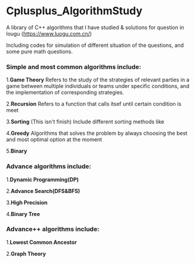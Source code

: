 # Cplusplus_AlgorithmStudy
A library of C++ algorithms that I have studied & solutions for question in lougu (https://www.luogu.com.cn/)

Including codes for simulation of different situation of the questions, and some pure math questions.

### Simple and most common algorithms include:
1.**Game Theory**
  Refers to the study of the strategies of relevant parties in a game between multiple individuals or teams under specific conditions, and the implementation of corresponding strategies.
  
2.**Recursion**
  Refers to a function that calls itsef until certain condition is meet

3.**Sorting**
  (This isn't finish)
  Include different sorting methods like 

4.**Greedy**
  Algorithms that solves the problem by always choosing the best and most optimal option at the moment
  
5.**Binary**

### Advance algorithms include:
1.**Dynamic Programming(DP)**
  
2.**Advance Search(DFS&BFS)**

3.**High Precision**

4.**Binary Tree**

### Advance++ algorithms include:
1.**Lowest Common Ancestor**

2.**Graph Theory**
